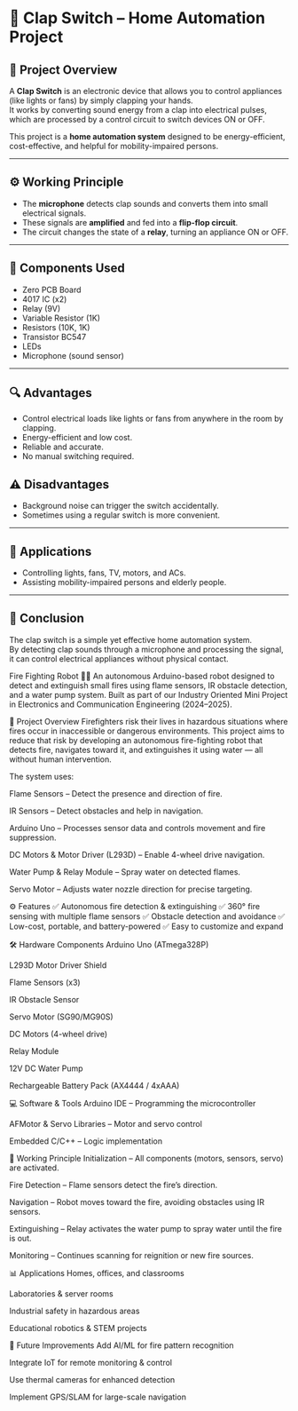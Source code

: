 # 👏 Clap Switch – Home Automation Project

## 📌 Project Overview
A **Clap Switch** is an electronic device that allows you to control appliances (like lights or fans) by simply clapping your hands.  
It works by converting sound energy from a clap into electrical pulses, which are processed by a control circuit to switch devices ON or OFF.

This project is a **home automation system** designed to be energy-efficient, cost-effective, and helpful for mobility-impaired persons.

---

## ⚙ Working Principle
- The **microphone** detects clap sounds and converts them into small electrical signals.
- These signals are **amplified** and fed into a **flip-flop circuit**.
- The circuit changes the state of a **relay**, turning an appliance ON or OFF.

---

## 🔧 Components Used
- Zero PCB Board  
- 4017 IC (x2)  
- Relay (9V)  
- Variable Resistor (1K)  
- Resistors (10K, 1K)  
- Transistor BC547  
- LEDs  
- Microphone (sound sensor)  

---

## 🔍 Advantages
- Control electrical loads like lights or fans from anywhere in the room by clapping.
- Energy-efficient and low cost.
- Reliable and accurate.
- No manual switching required.

## ⚠ Disadvantages
- Background noise can trigger the switch accidentally.
- Sometimes using a regular switch is more convenient.

---

## 📂 Applications
- Controlling lights, fans, TV, motors, and ACs.
- Assisting mobility-impaired persons and elderly people.


---

## 🏁 Conclusion
The clap switch is a simple yet effective home automation system.  
By detecting clap sounds through a microphone and processing the signal, it can control electrical appliances without physical contact.






Fire Fighting Robot 🚒🤖
An autonomous Arduino-based robot designed to detect and extinguish small fires using flame sensors, IR obstacle detection, and a water pump system. Built as part of our Industry Oriented Mini Project in Electronics and Communication Engineering (2024–2025).

📜 Project Overview
Firefighters risk their lives in hazardous situations where fires occur in inaccessible or dangerous environments. This project aims to reduce that risk by developing an autonomous fire-fighting robot that detects fire, navigates toward it, and extinguishes it using water — all without human intervention.

The system uses:

Flame Sensors – Detect the presence and direction of fire.

IR Sensors – Detect obstacles and help in navigation.

Arduino Uno – Processes sensor data and controls movement and fire suppression.

DC Motors & Motor Driver (L293D) – Enable 4-wheel drive navigation.

Water Pump & Relay Module – Spray water on detected flames.

Servo Motor – Adjusts water nozzle direction for precise targeting.

⚙️ Features
✅ Autonomous fire detection & extinguishing
✅ 360° fire sensing with multiple flame sensors
✅ Obstacle detection and avoidance
✅ Low-cost, portable, and battery-powered
✅ Easy to customize and expand

🛠 Hardware Components
Arduino Uno (ATmega328P)

L293D Motor Driver Shield

Flame Sensors (x3)

IR Obstacle Sensor

Servo Motor (SG90/MG90S)

DC Motors (4-wheel drive)

Relay Module

12V DC Water Pump

Rechargeable Battery Pack (AX4444 / 4xAAA)

💻 Software & Tools
Arduino IDE – Programming the microcontroller

AFMotor & Servo Libraries – Motor and servo control

Embedded C/C++ – Logic implementation

🔄 Working Principle
Initialization – All components (motors, sensors, servo) are activated.

Fire Detection – Flame sensors detect the fire’s direction.

Navigation – Robot moves toward the fire, avoiding obstacles using IR sensors.

Extinguishing – Relay activates the water pump to spray water until the fire is out.

Monitoring – Continues scanning for reignition or new fire sources.

📊 Applications
Homes, offices, and classrooms

Laboratories & server rooms

Industrial safety in hazardous areas

Educational robotics & STEM projects

🚀 Future Improvements
Add AI/ML for fire pattern recognition

Integrate IoT for remote monitoring & control

Use thermal cameras for enhanced detection

Implement GPS/SLAM for large-scale navigation


